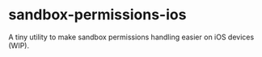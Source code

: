 # sandbox-permissions-ios

A tiny utility to make sandbox permissions handling easier on iOS devices (WIP).
